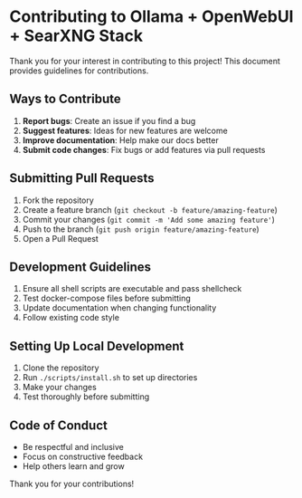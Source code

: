 # Contributing to Ollama + OpenWebUI + SearXNG Stack

Thank you for your interest in contributing to this project! This document provides guidelines for contributions.

## Ways to Contribute

1. **Report bugs**: Create an issue if you find a bug
2. **Suggest features**: Ideas for new features are welcome
3. **Improve documentation**: Help make our docs better
4. **Submit code changes**: Fix bugs or add features via pull requests

## Submitting Pull Requests

1. Fork the repository
2. Create a feature branch (`git checkout -b feature/amazing-feature`)
3. Commit your changes (`git commit -m 'Add some amazing feature'`)
4. Push to the branch (`git push origin feature/amazing-feature`)
5. Open a Pull Request

## Development Guidelines

1. Ensure all shell scripts are executable and pass shellcheck
2. Test docker-compose files before submitting
3. Update documentation when changing functionality
4. Follow existing code style

## Setting Up Local Development

1. Clone the repository
2. Run `./scripts/install.sh` to set up directories
3. Make your changes
4. Test thoroughly before submitting

## Code of Conduct

- Be respectful and inclusive
- Focus on constructive feedback
- Help others learn and grow

Thank you for your contributions!
